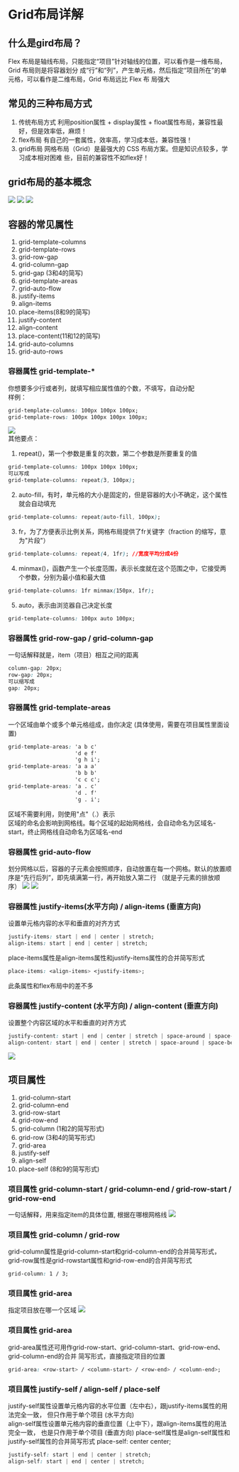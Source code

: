 # Grid布局详解
## 什么是gird布局？
Flex 布局是轴线布局，只能指定“项目”针对轴线的位置，可以看作是一维布局，Grid 布局则是将容器划分
成“行”和“列”，产生单元格，然后指定“项目所在”的单元格，可以看作是二维布局，Grid 布局远比 Flex 布
局强大
## 常见的三种布局方式
1. 传统布局方式
利用position属性 + display属性 + float属性布局，兼容性最好，但是效率低，麻烦！
2. flex布局
有自己的一套属性，效率高，学习成本低，兼容性强！
3. grid布局
网格布局（Grid）是最强大的 CSS 布局方案。但是知识点较多，学习成本相对困难
些，目前的兼容性不如flex好！
## grid布局的基本概念
![](https://pic.abcyun.co/image/5ec7da8358946.jpg)
![](https://pic.abcyun.co/image/5ec7da8356a8c.jpg)
![](https://pic.abcyun.co/image/5ec7da84367d7.jpg)
## 容器的常见属性
1. grid-template-columns
2. grid-template-rows
3. grid-row-gap
4. grid-column-gap
5. grid-gap (3和4的简写)
6. grid-template-areas
7. grid-auto-flow
8. justify-items
9. align-items
10. place-items(8和9的简写)
11. justify-content
12. align-content
13. place-content(11和12的简写)
14. grid-auto-columns
15. grid-auto-rows
### 容器属性 grid-template-*
你想要多少行或者列，就填写相应属性值的个数，不填写，自动分配  
样例：
```css
grid-template-columns: 100px 100px 100px;
grid-template-rows: 100px 100px 100px 100px;
```
![](https://pic.abcyun.co/image/5ec7dcd693f66.jpg)  
其他要点：
1. repeat()，第一个参数是重复的次数，第二个参数是所要重复的值
```css
grid-template-columns: 100px 100px 100px;
可以写成
grid-template-columns: repeat(3, 100px);
```
2. auto-fill，有时，单元格的大小是固定的，但是容器的大小不确定，这个属性就会自动填充
```css
grid-template-columns: repeat(auto-fill, 100px);
```
3. fr，为了方便表示比例关系，网格布局提供了fr关键字（fraction 的缩写，意为"片段"）
```css
grid-template-columns: repeat(4, 1fr); //宽度平均分成4份
```
4. minmax()，函数产生一个长度范围，表示长度就在这个范围之中，它接受两个参数，分别为最小值和最大值
```css
grid-template-columns: 1fr minmax(150px, 1fr);
```
5. auto，表示由浏览器自己决定长度
```css
grid-template-columns: 100px auto 100px;
```

### 容器属性 grid-row-gap / grid-column-gap 
一句话解释就是，item（项目）相互之间的距离
```css
column-gap: 20px;
row-gap: 20px;
可以缩写成
gap: 20px;
```
### 容器属性 grid-template-areas
一个区域由单个或多个单元格组成，由你决定 (具体使用，需要在项目属性里面设置)  
```css
grid-template-areas: 'a b c'
                     'd e f'
                     'g h i';
grid-template-areas: 'a a a'
                     'b b b'
                     'c c c';
grid-template-areas: 'a . c'
                     'd . f'
                     'g . i';
```
区域不需要利用，则使用"点"（.）表示  
区域的命名会影响到网格线。每个区域的起始网格线，会自动命名为区域名-start，终止网格线自动命名为区域名-end  
### 容器属性 grid-auto-flow
划分网格以后，容器的子元素会按照顺序，自动放置在每一个网格。默认的放置顺序是“先行后列”，即先填满第一行，再开始放入第二行 （就是子元素的排放顺序）
![](https://pic.abcyun.co/image/5ec7e439d96bc.jpg)
![](https://pic.abcyun.co/image/5ec7e4398d381.jpg)
### 容器属性 justify-items(水平方向) / align-items (垂直方向)
设置单元格内容的水平和垂直的对齐方式  
```css
justify-items: start | end | center | stretch;  
align-items: start | end | center | stretch;
```
place-items属性是align-items属性和justify-items属性的合并简写形式
```css
place-items: <align-items> <justify-items>;
```
此条属性和flex布局中的差不多
### 容器属性 justify-content (水平方向) / align-content (垂直方向)
设置整个内容区域的水平和垂直的对齐方式  
```css
justify-content: start | end | center | stretch | space-around | space-between | space-evenly;
align-content: start | end | center | stretch | space-around | space-between | space-evenly;
```
![](https://pic.abcyun.co/image/5ec7e90fd2d54.jpg)
## 项目属性
1. grid-column-start
2. grid-column-end
3. grid-row-start
4. grid-row-end
5. grid-column (1和2的简写形式)
6. grid-row (3和4的简写形式)
7. grid-area
8. justify-self
9. align-self
10. place-self (8和9的简写形式)
### 项目属性 grid-column-start / grid-column-end / grid-row-start / grid-row-end
一句话解释，用来指定item的具体位置, 根据在哪根网格线
![](https://pic.abcyun.co/image/5ec7edcb3c551.jpg)
### 项目属性 grid-column / grid-row
grid-column属性是grid-column-start和grid-column-end的合并简写形式，grid-row属性是grid-rowstart属性和grid-row-end的合并简写形式
```css
grid-column: 1 / 3;
```
### 项目属性 grid-area
指定项目放在哪一个区域
![](https://pic.abcyun.co/image/5ec7ee561c3fd.jpg)
### 项目属性 grid-area
grid-area属性还可用作grid-row-start、grid-column-start、grid-row-end、grid-column-end的合并
简写形式，直接指定项目的位置
```css
grid-area: <row-start> / <column-start> / <row-end> / <column-end>;
```
### 项目属性 justify-self / align-self / place-self 
justify-self属性设置单元格内容的水平位置（左中右），跟justify-items属性的用法完全一致，
但只作用于单个项目 (水平方向)  
align-self属性设置单元格内容的垂直位置（上中下），跟align-items属性的用法完全一致，
也是只作用于单个项目 (垂直方向)
place-self属性是align-self属性和justify-self属性的合并简写形式 place-self: center center;
```css
justify-self: start | end | center | stretch;
align-self: start | end | center | stretch;
```